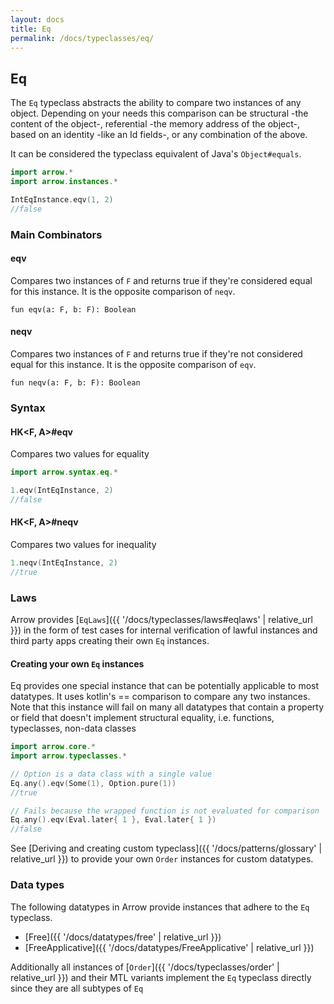 ```yaml
---
layout: docs
title: Eq
permalink: /docs/typeclasses/eq/
---
```


## Eq

The `Eq` typeclass abstracts the ability to compare two instances of any object.
Depending on your needs this comparison can be structural -the content of the object-, referential -the memory address of the object-, based on an identity -like an Id fields-, or any combination of the above.

It can be considered the typeclass equivalent of Java's `Object#equals`.

```kotlin
import arrow.*
import arrow.instances.*

IntEqInstance.eqv(1, 2)
//false
```

### Main Combinators

#### eqv

Compares two instances of `F` and returns true if they're considered equal for this instance.
It is the opposite comparison of `neqv`.

`fun eqv(a: F, b: F): Boolean`

#### neqv

Compares two instances of `F` and returns true if they're not considered equal for this instance.
It is the opposite comparison of `eqv`.

`fun neqv(a: F, b: F): Boolean`

### Syntax

#### HK<F, A>#eqv

Compares two values for equality

```kotlin
import arrow.syntax.eq.*

1.eqv(IntEqInstance, 2)
//false
```

#### HK<F, A>#neqv

Compares two values for inequality

```kotlin
1.neqv(IntEqInstance, 2)
//true
```

### Laws

Arrow provides [`EqLaws`]({{ '/docs/typeclasses/laws#eqlaws' | relative_url }}) in the form of test cases for internal verification of lawful instances and third party apps creating their own `Eq` instances.

#### Creating your own `Eq` instances

Eq provides one special instance that can be potentially applicable to most datatypes.
It uses kotlin's == comparison to compare any two instances.
Note that this instance will fail on many all datatypes that contain a property or field that doesn't implement structural equality, i.e. functions, typeclasses, non-data classes

```kotlin
import arrow.core.*
import arrow.typeclasses.*

// Option is a data class with a single value
Eq.any().eqv(Some(1), Option.pure(1))
//true
```

```kotlin
// Fails because the wrapped function is not evaluated for comparison
Eq.any().eqv(Eval.later{ 1 }, Eval.later{ 1 })
//false
```

See [Deriving and creating custom typeclass]({{ '/docs/patterns/glossary' | relative_url }}) to provide your own `Order` instances for custom datatypes.

### Data types

The following datatypes in Arrow provide instances that adhere to the `Eq` typeclass.

- [Free]({{ '/docs/datatypes/free' | relative_url }})
- [FreeApplicative]({{ '/docs/datatypes/FreeApplicative' | relative_url }})

Additionally all instances of [`Order`]({{ '/docs/typeclasses/order' | relative_url }}) and their MTL variants implement the `Eq` typeclass directly
since they are all subtypes of `Eq`
